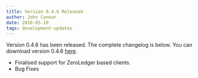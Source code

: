 ```yaml
---
title: Version 0.4.6 Released
author: John Connor
date: 2016-05-10
tags: development-updates
---
```

Version 0.4.6 has been released. The complete changelog is below. You can
download version 0.4.6 [here](https://vcash.info/downloads).

- Finalised support for ZeroLedger based clients.
- Bug Fixes
